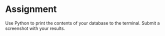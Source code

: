 # Assignment

Use Python to print the contents of your database to the terminal. Submit a screenshot with your results.
